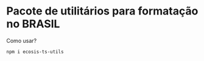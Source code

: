 # Pacote de utilitários para formatação no BRASIL

Como usar?

```shell
npm i ecosis-ts-utils
```

```js

```
